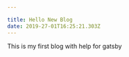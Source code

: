 ```yaml
---

title: Hello New Blog
date: 2019-27-01T16:25:21.303Z
---
```


This is my first blog with help for gatsby